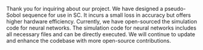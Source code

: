 Thank you for inquiring about our project. We have designed a pseudo-Sobol sequence for use in SC. It incurs a small loss in accuracy but offers higher hardware efficiency. Currently, we have open-sourced the simulation code for neural networks. The simulation code for neural networks includes all necessary files and can be directly executed. We will continue to update and enhance the codebase with more open-source contributions.
